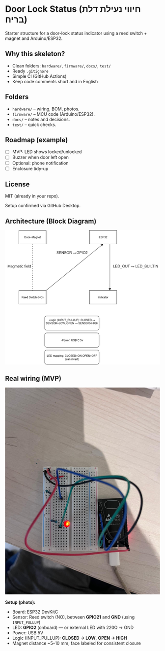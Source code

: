 # Door Lock Status (חיווי נעילת דלת בריח)

Starter structure for a door-lock status indicator using a reed switch + magnet and Arduino/ESP32.

## Why this skeleton?
- Clean folders: `hardware/`, `firmware/`, `docs/`, `test/`
- Ready `.gitignore`
- Simple CI (GitHub Actions)
- Keep code comments short and in English

## Folders
- `hardware/` – wiring, BOM, photos.
- `firmware/` – MCU code (Arduino/ESP32).
- `docs/` – notes and decisions.
- `test/` – quick checks.

## Roadmap (example)
- [ ] MVP: LED shows locked/unlocked
- [ ] Buzzer when door left open
- [ ] Optional: phone notification
- [ ] Enclosure tidy-up

## License
MIT (already in your repo).

Setup confirmed via GitHub Desktop.

## Architecture (Block Diagram)
![Block diagram](hardware/door-lock-wiring.png)

## Real wiring (MVP)
![Real wiring – ESP32 DevKitC, reed on GPIO21 to GND, LED on GPIO2](hardware/door-lock-abtipus.jpeg)

**Setup (photo):**
- Board: ESP32 DevKitC
- Sensor: Reed switch (NO), between **GPIO21** and **GND** (using `INPUT_PULLUP`)
- LED: **GPIO2** (onboard) — or external LED with 220Ω → GND
- Power: USB 5V
- Logic (INPUT_PULLUP): **CLOSED → LOW**, **OPEN → HIGH**
- Magnet distance ~5–10 mm; face labeled for consistent closure


